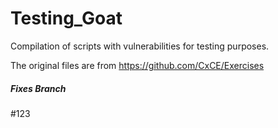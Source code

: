 # Testing_Goat
Compilation of scripts with vulnerabilities for testing purposes.

The original files are from  https://github.com/CxCE/Exercises

##### Fixes Branch






#123
